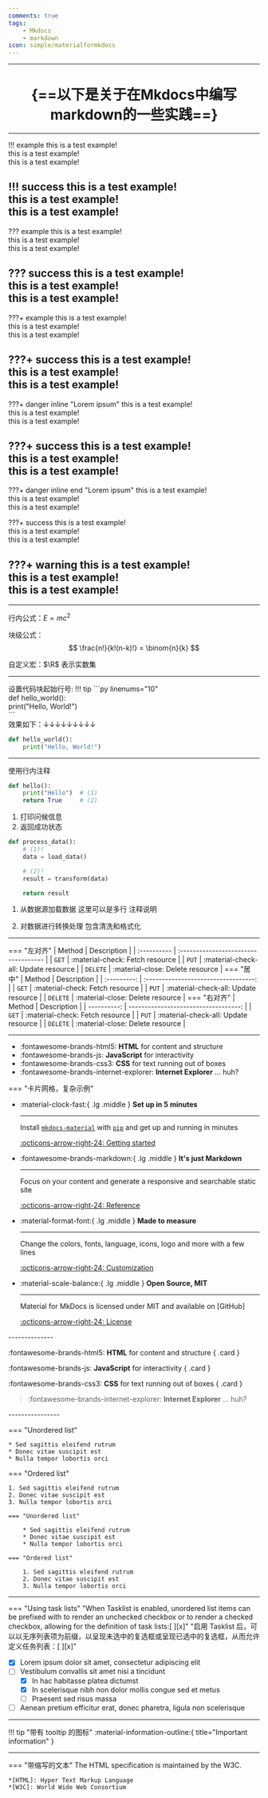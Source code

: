 ```yaml
---
comments: true
tags:
    - Mkdocs
    - markdown
icon: simple/materialformkdocs
---
```


-----------------------
# <center>{==以下是关于在Mkdocs中编写markdown的一些实践==}
----------------------

!!! example
    this is a test example! <br>
    this is a test example! <br>
    this is a test example! <br>

!!! success
    this is a test example! <br>
    this is a test example! <br>
    this is a test example! <br>
---
??? example
    this is a test example! <br>
    this is a test example! <br>
    this is a test example! <br>

??? success
    this is a test example! <br>
    this is a test example! <br>
    this is a test example! <br>
---
???+ example
    this is a test example! <br>
    this is a test example! <br>
    this is a test example! <br>

???+ success
    this is a test example! <br>
    this is a test example! <br>
    this is a test example! <br>
---
???+ danger inline "Lorem ipsum"
    this is a test example! <br>
    this is a test example! <br>
    this is a test example! <br>

???+ success
    this is a test example! <br>
    this is a test example! <br>
    this is a test example! <br>
---
???+ danger inline end "Lorem ipsum"
    this is a test example! <br>
    this is a test example! <br>
    this is a test example! <br>

???+ success 
    this is a test example! <br>
    this is a test example! <br>
    this is a test example! <br>

???+ warning
    this is a test example! <br>
    this is a test example! <br>
    this is a test example! <br>
---










--------------------------

行内公式：$E = mc^2$

块级公式：
$$
\frac{n!}{k!(n-k)!} = \binom{n}{k}
$$

自定义宏：$\R$ 表示实数集


----------------------------------------------------

设置代码块起始行号:
!!! tip
    \```py linenums="10"<br>
    def hello_world():<br>
        print("Hello, World!")<br>
    \```<br>
    效果如下：↓↓↓↓↓↓↓↓↓

```py linenums="10"
def hello_world():
    print("Hello, World!")
```

--------

使用行内注释

```py
def hello():
    print("Hello")  # (1)
    return True     # (2)
```

1. 打印问候信息
2. 返回成功状态

```py
def process_data():
    # (1)!
    data = load_data()

    # (2)!
    result = transform(data)

    return result
```

1. 从数据源加载数据
   这里可以是多行
   注释说明

2. 对数据进行转换处理
   包含清洗和格式化
-------------------------------
=== "左对齐"
    | Method      | Description                          |
    | :---------- | :----------------------------------- |
    | `GET`       | :material-check:     Fetch resource  |
    | `PUT`       | :material-check-all: Update resource |
    | `DELETE`    | :material-close:     Delete resource |
=== "居中"
    | Method      | Description                          |
    | :---------: | :----------------------------------: |
    | `GET`       | :material-check:     Fetch resource  |
    | `PUT`       | :material-check-all: Update resource |
    | `DELETE`    | :material-close:     Delete resource |
=== "右对齐"
    | Method      | Description                          |
    | ----------: | -----------------------------------: |
    | `GET`       | :material-check:     Fetch resource  |
    | `PUT`       | :material-check-all: Update resource |
    | `DELETE`    | :material-close:     Delete resource |

----------------------------

<div class="grid cards" markdown>

- :fontawesome-brands-html5: __HTML__ for content and structure
- :fontawesome-brands-js: __JavaScript__ for interactivity
- :fontawesome-brands-css3: __CSS__ for text running out of boxes
- :fontawesome-brands-internet-explorer: __Internet Explorer__ ... huh?

</div>

=== "卡片网格，复杂示例"
<div class="grid cards" markdown>

-   :material-clock-fast:{ .lg .middle } __Set up in 5 minutes__

    ---

    Install [`mkdocs-material`](#) with [`pip`](#) and get up
    and running in minutes

    [:octicons-arrow-right-24: Getting started](#)

-   :fontawesome-brands-markdown:{ .lg .middle } __It's just Markdown__

    ---

    Focus on your content and generate a responsive and searchable static site

    [:octicons-arrow-right-24: Reference](#)

-   :material-format-font:{ .lg .middle } __Made to measure__

    ---

    Change the colors, fonts, language, icons, logo and more with a few lines

    [:octicons-arrow-right-24: Customization](#)

-   :material-scale-balance:{ .lg .middle } __Open Source, MIT__

    ---

    Material for MkDocs is licensed under MIT and available on [GitHub]

    [:octicons-arrow-right-24: License](#)

</div>
--------------
<div class="grid" markdown>

:fontawesome-brands-html5: __HTML__ for content and structure
{ .card }

:fontawesome-brands-js: __JavaScript__ for interactivity
{ .card }

:fontawesome-brands-css3: __CSS__ for text running out of boxes
{ .card }

> :fontawesome-brands-internet-explorer: __Internet Explorer__ ... huh?

</div>
----------------
<div class="grid" markdown>

=== "Unordered list"

    * Sed sagittis eleifend rutrum
    * Donec vitae suscipit est
    * Nulla tempor lobortis orci

=== "Ordered list"

    1. Sed sagittis eleifend rutrum
    2. Donec vitae suscipit est
    3. Nulla tempor lobortis orci

``` title="Content tabs"
=== "Unordered list"

    * Sed sagittis eleifend rutrum
    * Donec vitae suscipit est
    * Nulla tempor lobortis orci

=== "Ordered list"

    1. Sed sagittis eleifend rutrum
    2. Donec vitae suscipit est
    3. Nulla tempor lobortis orci
```

</div>

----------------

=== "Using task lists"
    "When Tasklist is enabled, unordered list items can be prefixed with to render an unchecked checkbox or to render a checked checkbox, allowing for the definition of task lists:[ ][x]"
    "启用 Tasklist 后，可以以无序列表项为前缀，以呈现未选中的复选框或呈现已选中的复选框，从而允许定义任务列表：[ ][x]"


 - [x] Lorem ipsum dolor sit amet, consectetur adipiscing elit
 - [ ] Vestibulum convallis sit amet nisi a tincidunt
     * [x] In hac habitasse platea dictumst
     * [x] In scelerisque nibh non dolor mollis congue sed et metus
     * [ ] Praesent sed risus massa
 - [ ] Aenean pretium efficitur erat, donec pharetra, ligula non scelerisque

------

!!! tip "带有 tooltip 的图标"
    :material-information-outline:{ title="Important information" }

-----------

=== "带缩写的文本"
    The HTML specification is maintained by the W3C.

    *[HTML]: Hyper Text Markup Language
    *[W3C]: World Wide Web Consortium


